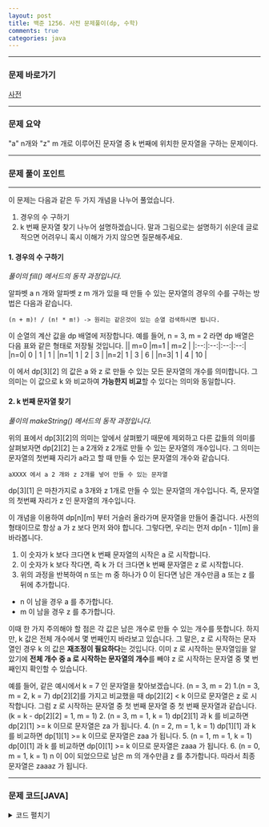 ```yaml
---
layout: post
title: 백준 1256. 사전 문제풀이(dp, 수학)
comments: true 
categories: java
---
```


- - -
### 문제 바로가기
[사전](https://www.acmicpc.net/problem/1256)

- - - 
### 문제 요약 
"a" n개와 "z" m 개로 이루어진 문자열 중 k 번째에 위치한 문자열을 구하는 문제이다.
- - -

### 문제 풀이 포인트
- - - 

이 문제는 다음과 같은 두 가지 개념을 나누어 풀었습니다. 
1. 경우의 수 구하기
2. k 번째 문자열 찾기
나누어 설명하겠습니다. 말과 그림으로는 설명하기 쉬운데 글로 적으면 어려우니 혹시 이해가 가지 않으면 질문해주세요.

#### 1. 경우의 수 구하기

*풀이의 fill() 메서드의 동작 과정입니다.*

알파벳 a n 개와 알파벳 z m 개가 있을 때 만들 수 있는 문자열의 경우의 수를 구하는 방법은 다음과 같습니다.
```
(n + m)! / (n! * m!) -> 원리는 같은것이 있는 순열 검색하시면 됩니다.
```
이 순열의 계산 값을 dp 배열에 저장합니다. 
예를 들어, n = 3, m = 2 라면 dp 배열은 다음 표와 같은 형태로 저장될 것입니다.
|| m=0 |m=1 | m=2 |
|:--:|:--:|:--:|:--:|
|n=0| 0 | 1 | 1 |
|n=1| 1 | 2 | 3 |
|n=2| 1 | 3 | 6 |
|n=3| 1 | 4 | 10 |

이 에서 dp[3][2] 의 값은 a 와 z 로 만들 수 있는 모든 문자열의 개수를 의미합니다.
그 의미는 이 값으로 k 와 비교하여 **가능한지 비교**할 수 있다는 의미와 동일합니다.

#### 2. k 번째 문자열 찾기

*풀이의 makeString() 메서드의 동작 과정입니다.*

위의 표에서 dp[3][2]의 의미는 앞에서 살펴봤기 때문에 제외하고 다른 값들의 의미를 살펴보자면
dp[2][2] 는 a 2개와 z 2개로 만들 수 있는 문자열의 개수입니다. 그 의미는 문자열의 첫번째 자리가 a라고 할 때 만들 수 있는 문자열의 개수와 같습니다.
```
aXXXX 에서 a 2 개와 z 2개를 넣어 만들 수 있는 문자열
```
dp[3][1] 은 마찬가지로 a 3개와 z 1개로 만들 수 있는 문자열의 개수입니다. 즉, 문자열의 첫번째 자리가 z 인 문자열의 개수입니다.

이 개념을 이용하여 dp[n][m] 부터 거슬러 올라가며 문자열을 만들어 줄겁니다.
사전의 형태이므로 항상 a 가 z 보다 먼저 와야 합니다.  그렇다면, 우리는 먼저 dp[n - 1][m] 을 바라봅니다.
1. 이 숫자가 k 보다 크다면 k 번째 문자열의 시작은 a 로 시작합니다.
2. 이 숫자가 k 보다 작다면, 즉 k 가 더 크다면 k 번째 문자열은 z 로 시작합니다.
3. 위의 과정을 반복하여 n 또는 m 중 하나가 0 이 된다면 남은 개수만큼 a 또는 z 를 뒤에 추가합니다.
  * n 이 남을 경우 a 를 추가합니다.
  * m 이 남을 경우 z 를 추가합니다.

이때 한 가지 주의해야 할 점은 각 값은 남은 개수로 만들 수 있는 개수를 뜻합니다. 하지만, k 값은 전체 개수에서 몇 번째인지 바라보고 있습니다.
그 말은, z 로 시작하는 문자열인 경우 k 의 값은 **재조정이 필요하다**는 것입니다. 이미 z 로 시작하는 문자열임을 알았기에 **전체 개수 중 a 로 시작하는 문자열의 개수**를 빼야 z 로 시작하는 문자열 중 몇 번째인지 확인할 수 있습니다.

예를 들어, 같은 예시에서 k = 7 인 문자열을 찾아보겠습니다. (n = 3, m = 2)
1.(n = 3, m = 2, k = 7) dp[2][2]를 가지고 비교했을 때 dp[2][2] < k 이므로 문자열은 z 로 시작합니다. 
  그럼 z 로 시작하는 문자열 중 첫 번째 문자열 중 첫 번째 문자열과 같습니다. (k = k - dp[2][2] = 1, m = 1)
2. (n = 3, m = 1, k = 1) dp[2][1] 과 k 를 비교하면 dp[2][1] >= k 이므로 문자열은 za 가 됩니다.
4. (n = 2, m = 1, k = 1) dp[1][1] 과 k 를 비교하면 dp[1][1] >= k 이므로 문자열은 zaa 가 됩니다.
5. (n = 1, m = 1, k = 1) dp[0][1] 과 k 를 비교하면 dp[0][1] >= k 이므로 문자열은 zaaa 가 됩니다.
6. (n = 0, m = 1, k = 1) n 이 0이 되었으므로 남은 m 의 개수만큼 z 를 추가합니다. 따라서 최종 문자열은 zaaaz 가 됩니다.

- - -
###  문제 코드[JAVA]
<details>
<summary>코드 펼치기</summary>
<div markdown="1">

- - -
```java
import java.util.*;

public class Main {
  private static int[][] dp;
  private static final int MAX = 1000000000;
  public static void main(String[] args) {
    Scanner sc = new Scanner(System.in);
    int n = sc.nextInt();
    int m = sc.nextInt();
    int k = sc.nextInt();

    dp = new int[n + 1][m + 1];

    int count = fill(n, m);
    if (count < k) {
      System.out.println(-1);
    } else {
      makeString(n, m, k);
    }
  }

  private static void makeString(int n, int m, int k) {
    StringBuilder sb = new StringBuilder();
    while (n != 0 && m != 0) {
      int num = dp[n -1][m];
      if (num < k) {
        sb.append("z");
        k -= num;
        m -= 1;
      } else {
        sb.append("a");
        n -= 1;
      }
    }

    if (n == 0) {
      while (m-- > 0) {
        sb.append("z");
      }
    } else {
      while (n-- > 0) {
        sb.append("a");
      }
    }

    System.out.println(sb);

  }

  private static int fill(int n, int m) {
    if (n == 0 || m == 0) return dp[n][m] = 1;
    if (dp[n][m] != 0) return dp[n][m];

    return dp[n][m] = Math.min(fill(n - 1, m) + fill(n, m - 1), MAX);
  }
}


```
</div>
</details>